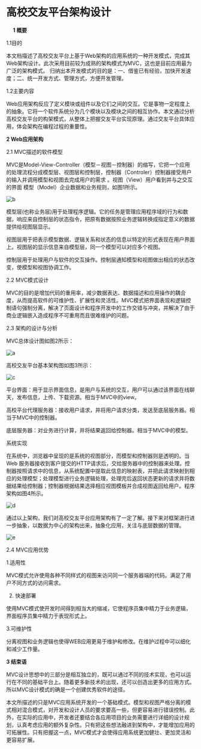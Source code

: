 高校交友平台架构设计
=====================
 
**1 概要**

1.1目的

本文档描述了高校交友平台上基于Web架构的应用系统的一种开发模式，完成其Web架构设计。此次采用目前较为成熟的架构模式为MVC，这也是目前应用最为广泛的架构模式。
归纳出本开发模式的目的是：一、借鉴已有经验，加快开发速度；二、统一开发方式、管理方式，方便开发管理。 

1.2主要内容

Web应用架构反应了定义模块或组件以及它们之间的交互。它是事物一定程度上的抽象。它将一个软件系统分为几个模块以及模块之间的相互协作。本文通过分析高校交友平台的构架模式，从整体上把握交友平台实现原理。通过交友平台具体应用，体会架构在编程过程的重要性。


**2 Web应用架构**

2.1 MVC描述的软件模型

MVC是Model-View-Controller（模型－视图－控制器）的缩写，它把一个应用的处理流程分成模型层、视图层和控制层，控制器（Controler）控制器接受用户的输入并调用模型和视图去完成用户的需求 。视图（View）用户看到并与之交互的界面 模型（Model）企业数据和业务规则，如图1所示。
 
 ![b](http://www.baidupcs.com/thumbnail/1a1c3ba6107405b8de72a9be16d52a7f?fid=655247319-250528-2066827459&time=1370102446&rt=pr&sign=FDTAR-DCb740ccc5511e5e8fedcff06b081203-FrzvlNpCMNRYdGnd4Xu%2BZmkcBSw%3D&expires=8h&size=c850_u580&quality=100 "图1 MVC模式三层结构图")
 
模型层(也称业务层)用于处理程序逻辑。它的任务是管理应用程序域的行为和数据，响应来自控制层的状态指令，把原有数据按照业务逻辑转换成指定意义的数据提供给视图层显示。

视图层用于把表示模型数据、逻辑关系和状态的信息以特定的形式表现在用户界面上。视图层的显示信息来自模型层，同一个模型可以对应多个视图。
 
控制层用于处理用户与软件的交互操作。控制层通知模型和视图做出相应的状态改变，使模型和视图协调工作。

2.2 MVC模式设计

MVC的目的是增加代码的重用率，减少数据表达、数据描述和应用操作的耦合度，从而提高软件的可维护性、扩展性和灵活性。MVC模式把界面表现和逻辑控制语句强制分离，解决了页面设计和程序开发中的工作交错与冲突，并解决了由于商业逻辑嵌入造成程序不可重用而且很难维护的问题。

2.3 架构的设计与分析

MVC总体设计图如图2所示：
  
 ![a](http://www.baidupcs.com/thumbnail/5414ba75cf05ce771ea3011296b216fd?fid=655247319-250528-2103055947&time=1370102446&rt=pr&sign=FDTAR-DCb740ccc5511e5e8fedcff06b081203-NH8xWN3sPSQ8%2B%2FyqoNWylPt4meE%3D&expires=8h&size=c850_u580&quality=100 "图2")
 
  


高校交友平台基本架构图如图3所示：

 ![c](http://www.baidupcs.com/thumbnail/5eb907324440abd6641796531bc8930b?fid=655247319-250528-700198898&time=1370102446&rt=pr&sign=FDTAR-DCb740ccc5511e5e8fedcff06b081203-77UJbA%2B0kPT8CBytEvdyjCnX8aM%3D&expires=8h&size=c850_u580&quality=100 "图3")
 
             

平台界面：用于显示界面信息，是用户与系统的交互，用户可以通过该界面在线聊天，发布信息，上传、下载资源。相当于MVC中的view。

高校平台代理服务器：接收用户请求，并将用户请求分类，发送至底层服务器。相当于MVC中的控制器。

底层服务器：对业务进行计算，并将结果返回给控制器。相当于MVC中的模型。

系统实现

在系统中，浏览器中呈现的是系统的视图部分，而模型和控制器则是透明的。当Web 服务器接收到客户提交的HTTP请求后，交给服务器中的控制器来处理。控制器按照请求中的信息，从系统配置中提取此信息的映射表，并把此请求映射到相应的处理模型；处理模型进行业务逻辑处理，处理完后返回状态更新的请求并将数据结果给控制器；控制器根据结果选择相应视图模板并合成视图返回给用户。程序架构如图4所示。

![d](http://www.baidupcs.com/thumbnail/ba616d3afcf0e35c25b04a1bf8957935?fid=655247319-250528-239509177&time=1370102446&rt=pr&sign=FDTAR-DCb740ccc5511e5e8fedcff06b081203-7B4NW8g5wQM1gPbsNEKhVWn%2BQ0M%3D&expires=8h&size=c850_u580&quality=100 " 图 4 程序架构图")

 

通过以上架构，我们对高校交友平台应用架构有了一定了解。接下来对框架进行进一步抽象，以数据为中心的架构出来，抽象化应用，关注与底层数据的管理。

![e](http://www.baidupcs.com/thumbnail/7125f19997b769049e8fb4d8f05c865d?fid=655247319-250528-832732463&time=1370102446&rt=pr&sign=FDTAR-DCb740ccc5511e5e8fedcff06b081203-aMRA%2FEEXLGsfsQJJEtSzop39tE4%3D&expires=8h&size=c850_u580&quality=100)
 

2.4  MVC应用优势

1.适用性

MVC模式允许使用各种不同样式的视图来访问同一个服务器端的代码。满足了用户不同方式的访问需求。

2. 快速部署

使用MVC模式使开发时间得到相当大的缩减，它使程序员集中精力于业务逻辑，界面程序员集中精力于表现形式上。

3.可维护性

分离视图和业务逻辑也使得WEB应用更易于维护和修改。在维护过程中可以细化和减少工作量。


**3 结束语**

MVC设计思想中的三部分是相互独立的，既可以通过不同的技术实现，也可以运行在不同的基础平台上。随着更多新技术的出现，还可以创造出更多的应用方式。所以MVC设计模式的确是一个创建优秀软件的途径。

本文所描述的只是MVC应用系统开发的一个基础模式。模型和视图严格分离的模式相对混合模式，对开发和设计人员的要求要高一些，但更容易进行错误控制。此外，在实际的应用中，开发者还要结合各应用项目的业务需要进行详细的设计规划，认真考虑应用的额外复杂性。只有把这些想法融进到架构中，才能增加应用的可拓展性。只有把握这一点，MVC模式才会使得应用系统更加健壮、更加灵活和更容易扩展。




